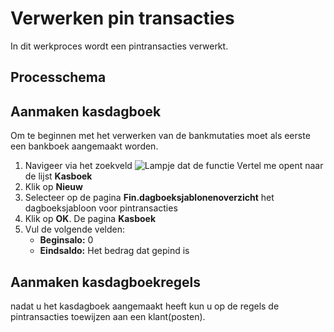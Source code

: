 # Verwerken pin transacties

In dit werkproces wordt een pintransacties verwerkt. 

## Processchema


## Aanmaken kasdagboek

Om te beginnen met het verwerken van de bankmutaties moet als eerste een bankboek aangemaakt worden. 

 1. Navigeer via het zoekveld ![Lampje dat de functie Vertel me opent](https://docs.microsoft.com/nl-NL/dynamics365/business-central/media/ui-search/search_small.png "Vertel me wat u wilt doen") naar de lijst **Kasboek**
 2. Klik op **Nieuw** 
 3. Selecteer op de pagina **Fin.dagboeksjablonenoverzicht** het dagboeksjabloon voor pintransacties
 4.  Klik op **OK**. De pagina **Kasboek**
 5. Vul de volgende velden:
	* **Beginsalo:** 0
	* **Eindsaldo:** Het bedrag dat gepind is

## Aanmaken kasdagboekregels

nadat u het kasdagboek aangemaakt heeft kun u op de regels de pintransacties toewijzen aan een klant(posten). 
<!--stackedit_data:
eyJoaXN0b3J5IjpbMTU2NDc0ODE1MywxNDA1MDAwNDM1XX0=
-->